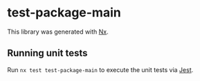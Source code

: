 # test-package-main

This library was generated with [Nx](https://nx.dev).

## Running unit tests

Run `nx test test-package-main` to execute the unit tests via [Jest](https://jestjs.io).
